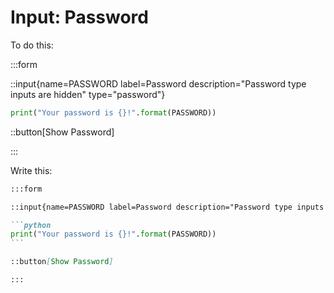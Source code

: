 # Input: Password

To do this:

:::form

::input{name=PASSWORD label=Password description="Password type inputs are hidden" type="password"}

```python
print("Your password is {}!".format(PASSWORD))
```

::button[Show Password]

:::

Write this:

````markdown
:::form

::input{name=PASSWORD label=Password description="Password type inputs are hidden" type="password"}

```python
print("Your password is {}!".format(PASSWORD))
```

::button[Show Password]

:::
````
